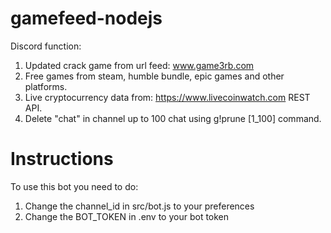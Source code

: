 # gamefeed-nodejs
Discord function:
1. Updated crack game from url feed: www.game3rb.com
2. Free games from steam, humble bundle, epic games and other platforms.
3. Live cryptocurrency data from: https://www.livecoinwatch.com REST API.
4. Delete "chat" in channel up to 100 chat using g!prune [1_100] command.

# Instructions
To use this bot you need to do:
1. Change the channel_id in src/bot.js to your preferences
2. Change the BOT_TOKEN in .env to your bot token
